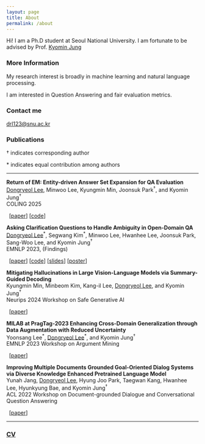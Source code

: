 ```yaml
---
layout: page
title: About
permalink: /about
---
```


Hi! I am a Ph.D student at Seoul National University. I am fortunate to be advised by Prof. [Kyomin Jung](http://milab.snu.ac.kr/kjung/index.html)

### More Information

My research interest is broadly in machine learning and natural language processing. 

I am interested in Question Answering and fair evaluation metrics.

### Contact me

[drl123@snu.ac.kr](mailto:drl123@snu.ac.kr)

### Publications

&dagger; indicates corresponding author

\* indicates equal contribution among authors

-------------
 **Return of EM: Entity-driven Answer Set Expansion for QA Evaluation**\
<ins>Dongryeol Lee</ins>, Minwoo Lee, Kyungmin Min, Joonsuk Park<sup>&dagger;</sup>, and Kyomin Jung<sup>&dagger;</sup>\
COLING 2025

 &ensp;[[paper](https://arxiv.org/abs/2404.15650)] [[code](https://github.com/DongryeolLee96/ENTQA)]

 **Asking Clarification Questions to Handle Ambiguity in Open-Domain QA**\
<ins>Dongryeol Lee</ins><sup>\*</sup>, Segwang Kim<sup>\*</sup>, Minwoo Lee, Hwanhee Lee, Joonsuk Park, Sang-Woo Lee, and Kyomin Jung<sup>&dagger;</sup>\
EMNLP 2023, (Findings)

 &ensp;[[paper](https://aclanthology.org/2023.findings-emnlp.772/)] [[code](https://github.com/DongryeolLee96/AskCQ)] [[slides](https://dongryeollee96.github.io/pdf/EMNLP2023_AskCQ_slides.pdf)] [[poster](https://dongryeollee96.github.io/pdf/EMNLP2023_AskCQ_A0_Poster.pdf)]

 **Mitigating Hallucinations in Large Vision-Language Models via Summary-Guided Decoding**\
   Kyungmin Min, Minbeom Kim, Kang-il Lee, <ins>Dongryeol Lee</ins>, and Kyomin Jung<sup>&dagger;</sup>\
   Neurips 2024 Workshop on Safe Generative AI

 &ensp;[[paper](https://arxiv.org/abs/2410.13321)]


 **MILAB at PragTag-2023 Enhancing Cross-Domain Generalization through Data Augmentation with Reduced Uncertainty**\
   Yoonsang Lee<sup>\*</sup>, <ins>Dongryeol Lee</ins><sup>\*</sup>, and Kyomin Jung<sup>&dagger;</sup>\
   EMNLP 2023 Workshop on Argument Mining

 &ensp;[[paper](https://aclanthology.org/2023.argmining-1.24/)]

 **Improving Multiple Documents Grounded Goal-Oriented Dialog Systems via Diverse Knowledge Enhanced Pretrained Language Model**\
   Yunah Jang, <ins>Dongryeol Lee</ins>, Hyung Joo Park, Taegwan Kang, Hwanhee Lee, Hyunkyung Bae, and Kyomin Jung<sup>&dagger;</sup>\
   ACL 2022 Workshop on Document-grounded Dialogue and Conversational Question Answering

 &ensp;[[paper](https://aclanthology.org/2022.dialdoc-1.15/)]

-------------

### [CV](https://dongryeollee96.github.io/pdf/dongryeollee_cv.pdf)


